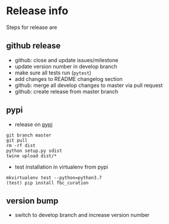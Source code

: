 # Release info
Steps for release are
## github release
* github: close and update issues/milestone
* update version number in develop branch
* make sure all tests run (`pytest`)
* add changes to README changelog section
* github: merge all develop changes to master via pull request
* github: create release from master branch

## pypi
* release on [pypi](https://pypi.python.org/pypi/fbc_curation)
```
git branch master
git pull
rm -rf dist
python setup.py sdist
twine upload dist/*
```
* test installation in virtualenv from pypi
```
mkvirtualenv test --python=python3.7
(test) pip install fbc_curation
```

## version bump
* switch to develop branch and increase version number